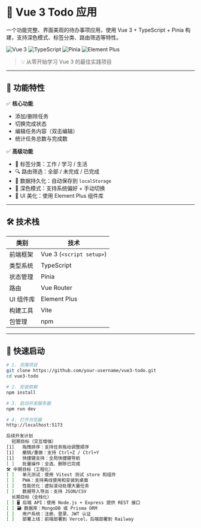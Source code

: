 # 📝 Vue 3 Todo 应用

一个功能完整、界面美观的待办事项应用，使用 Vue 3 + TypeScript + Pinia 构建，支持深色模式、标签分类、路由筛选等特性。

![Vue 3](https://img.shields.io/badge/Vue-3.x-green?logo=vue.js)
![TypeScript](https://img.shields.io/badge/TypeScript-4.x-blue?logo=typescript)
![Pinia](https://img.shields.io/badge/Pinia-State%20Management-red?logo=pinia)
![Element Plus](https://img.shields.io/badge/Element%20Plus-UI%20Library-orange?logo=element-plus)

> 💡 从零开始学习 Vue 3 的最佳实践项目

---

## 🌟 功能特性

✅ **核心功能**
- 添加/删除任务
- 切换完成状态
- 编辑任务内容（双击编辑）
- 统计任务总数与完成数

✅ **高级功能**
- 🔖 标签分类：工作 / 学习 / 生活
- 🔍 路由筛选：全部 / 未完成 / 已完成
- 💾 数据持久化：自动保存到 `localStorage`
- 🌙 深色模式：支持系统偏好 + 手动切换
- 🎨 UI 美化：使用 Element Plus 组件库

---

## 🛠 技术栈

| 类别 | 技术 |
|------|------|
| 前端框架 | Vue 3 (`<script setup>`) |
| 类型系统 | TypeScript |
| 状态管理 | Pinia |
| 路由 | Vue Router |
| UI 组件库 | Element Plus |
| 构建工具 | Vite |
| 包管理 | npm |

---

## 🚀 快速启动

```bash
# 1. 克隆项目
git clone https://github.com/your-username/vue3-todo.git
cd vue3-todo

# 2. 安装依赖
npm install

# 3. 启动开发服务器
npm run dev

# 4. 打开浏览器
http://localhost:5173

后续开发计划
￼ 短期目标（交互增强）
[1] ￼ 拖拽排序：支持任务拖动调整顺序
[1] ￼ 撤销/重做：支持 Ctrl+Z / Ctrl+Y
[1] ￼ 快捷键支持：全局快捷键导航
[ ] ￼ 批量操作：全选、删除已完成
🛠 中期目标（工程化）
[ ] ￼ 单元测试：使用 Vitest 测试 store 和组件
[ ] ￼ PWA：支持离线使用和安装到桌面
[ ] ￼ 性能优化：虚拟滚动处理大量任务
[ ] ￼ 数据导入导出：支持 JSON/CSV
￼ 长期目标（全栈化）
[ ] 🖥 后端 API：使用 Node.js + Express 提供 REST 接口
[ ] 🗃 数据库：MongoDB 或 Prisma ORM
[ ] ￼ 用户系统：注册、登录、JWT 认证
[ ] ￼ 部署上线：前端部署到 Vercel，后端部署到 Railway
